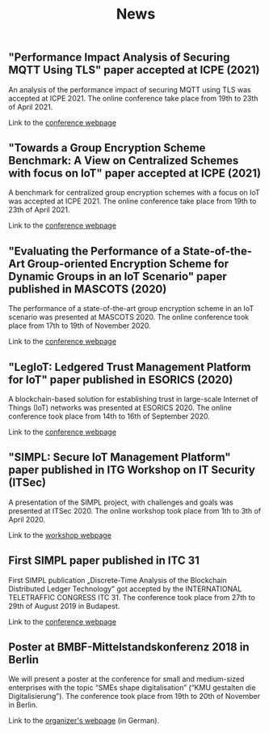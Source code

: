 ﻿---
layout: page
title: News
permalink: /news/
position: 10
---


## "Performance Impact Analysis of Securing MQTT Using TLS" paper accepted at ICPE (2021)
An analysis of the performance impact of securing MQTT using TLS was accepted at ICPE 2021.
The online conference take place from 19th to 23th of April 2021.

Link to the [conference webpage](https://icpe2021.spec.org/)

## "Towards a Group Encryption Scheme Benchmark: A View on Centralized Schemes with focus on IoT" paper accepted at ICPE (2021)
A benchmark for centralized group encryption schemes with a focus on IoT was accepted at ICPE 2021.
The online conference take place from 19th to 23th of April 2021.

Link to the [conference webpage](https://icpe2021.spec.org/)

## "Evaluating the Performance of a State-of-the-Art Group-oriented Encryption Scheme for Dynamic Groups in an IoT Scenario" paper published in MASCOTS (2020)
The performance of a state-of-the-art group encryption scheme in an IoT scenario was presented at MASCOTS 2020.
The online conference took place from 17th to 19th of November 2020.

Link to the [conference webpage](https://mascots.iitis.pl/)

## "LegIoT: Ledgered Trust Management Platform for IoT" paper published in ESORICS (2020)
A blockchain-based solution for establishing trust in large-scale Internet of Things (IoT) networks was presented at ESORICS 2020.
The online conference took place from 14th to 16th of September 2020.

Link to the [conference webpage](https://www.surrey.ac.uk/esorics-2020)

## "SIMPL: Secure IoT Management Platform" paper published in ITG Workshop on IT Security (ITSec)
A presentation of the SIMPL project, with challenges and goals was presented at ITSec 2020.
The online workshop took place from 1th to 3th of April 2020.

Link to the [workshop webpage](https://uni-tuebingen.de/fakultaeten/mathematisch-naturwissenschaftliche-fakultaet/fachbereiche/informatik/lehrstuehle/kommunikationsnetze/itg-itsec/2020/)

## First SIMPL paper published in  ITC 31
First SIMPL publication „Discrete-Time Analysis of the Blockchain Distributed Ledger Technology” got accepted by the INTERNATIONAL TELETRAFFIC CONGRESS ITC 31.
The conference took place from 27th to 29th of August 2019 in Budapest.

Link to the [conference webpage]( https://itc31.org/)

## Poster at BMBF-Mittelstandskonferenz 2018 in Berlin
We will present a poster at the conference for small and medium-sized enterprises with the topic “SMEs shape digitalisation” (“KMU gestalten die Digitalisierung”).
The conference took place from 19th to 20th of November in Berlin.

Link to the [organizer's webpage](https://www.softwaresysteme.pt-dlr.de/de/mittelstandskonferenz-2018.php) (in German).
